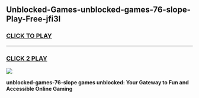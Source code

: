 
## Unblocked-Games-unblocked-games-76-slope-Play-Free-jfi3l
<h3>
<a href="https://premium76.site?title=unblocked-games-76-slope&ref=18A">CLICK TO PLAY</a></h3>
<hr>

<h3>
<a href="https://premium76.site?title=unblocked-games-76-slope&ref=18A">CLICK 2 PLAY</a>
  
</h3>

<a href="https://premium76.site?title=unblocked-games-76-slope&ref=18A"><img src="https://clearcache.store/games.png"></a>


**unblocked-games-76-slope games unblocked: Your Gateway to Fun and Accessible Online Gaming**
